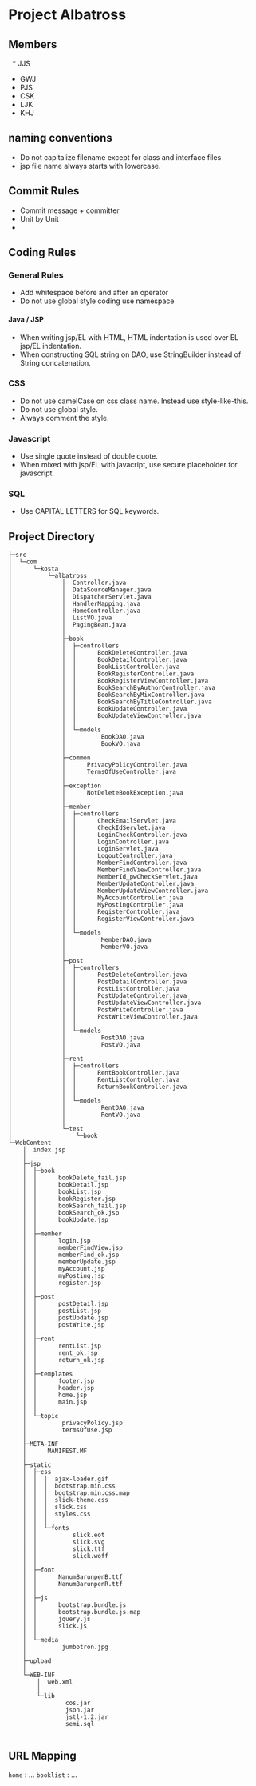 # Project Albatross

## Members

   * JJS
   * GWJ
   * PJS
   * CSK
   * LJK
   * KHJ

## naming conventions

   * Do not capitalize filename except for class and interface files
   * jsp file name always starts with lowercase.

## Commit Rules

   * Commit message + committer 
   * Unit by Unit
   * 
   

## Coding Rules
   
### General Rules
   
   * Add whitespace before and after an operator
   * Do not use global style coding use namespace
   
#### Java / JSP

   * When writing jsp/EL with HTML, HTML indentation is used over EL jsp/EL indentation.
   * When constructing SQL string on DAO, use StringBuilder instead of String concatenation.

### CSS

   * Do not use camelCase on css class name. Instead use style-like-this.
   * Do not use global style.
   * Always comment the style.

### Javascript
   
   * Use single quote instead of double quote.
   * When mixed with jsp/EL with javacript, use secure placeholder for javascript.
   
### SQL

   * Use CAPITAL LETTERS for SQL keywords. 


   
## Project Directory
```
├─src
│  └─com
│      └─kosta
│          └─albatross
│              │  Controller.java
│              │  DataSourceManager.java
│              │  DispatcherServlet.java
│              │  HandlerMapping.java
│              │  HomeController.java
│              │  ListVO.java
│              │  PagingBean.java
│              │  
│              ├─book
│              │  ├─controllers
│              │  │      BookDeleteController.java
│              │  │      BookDetailController.java
│              │  │      BookListController.java
│              │  │      BookRegisterController.java
│              │  │      BookRegisterViewController.java
│              │  │      BookSearchByAuthorController.java
│              │  │      BookSearchByMixController.java
│              │  │      BookSearchByTitleController.java
│              │  │      BookUpdateController.java
│              │  │      BookUpdateViewController.java
│              │  │      
│              │  └─models
│              │          BookDAO.java
│              │          BookVO.java
│              │          
│              ├─common
│              │      PrivacyPolicyController.java
│              │      TermsOfUseController.java
│              │      
│              ├─exception
│              │      NotDeleteBookException.java
│              │      
│              ├─member
│              │  ├─controllers
│              │  │      CheckEmailServlet.java
│              │  │      CheckIdServlet.java
│              │  │      LoginCheckController.java
│              │  │      LoginController.java
│              │  │      LoginServlet.java
│              │  │      LogoutController.java
│              │  │      MemberFindController.java
│              │  │      MemberFindViewController.java
│              │  │      MemberId_pwCheckServlet.java
│              │  │      MemberUpdateController.java
│              │  │      MemberUpdateViewController.java
│              │  │      MyAccountController.java
│              │  │      MyPostingController.java
│              │  │      RegisterController.java
│              │  │      RegisterViewController.java
│              │  │      
│              │  └─models
│              │          MemberDAO.java
│              │          MemberVO.java
│              │          
│              ├─post
│              │  ├─controllers
│              │  │      PostDeleteController.java
│              │  │      PostDetailController.java
│              │  │      PostListController.java
│              │  │      PostUpdateController.java
│              │  │      PostUpdateViewController.java
│              │  │      PostWriteController.java
│              │  │      PostWriteViewController.java
│              │  │      
│              │  └─models
│              │          PostDAO.java
│              │          PostVO.java
│              │          
│              ├─rent
│              │  ├─controllers
│              │  │      RentBookController.java
│              │  │      RentListController.java
│              │  │      ReturnBookController.java
│              │  │      
│              │  └─models
│              │          RentDAO.java
│              │          RentVO.java
│              │          
│              └─test
│                  └─book
└─WebContent
    │  index.jsp
    │  
    ├─jsp
    │  ├─book
    │  │      bookDelete_fail.jsp
    │  │      bookDetail.jsp
    │  │      bookList.jsp
    │  │      bookRegister.jsp
    │  │      bookSearch_fail.jsp
    │  │      bookSearch_ok.jsp
    │  │      bookUpdate.jsp
    │  │      
    │  ├─member
    │  │      login.jsp
    │  │      memberFindView.jsp
    │  │      memberFind_ok.jsp
    │  │      memberUpdate.jsp
    │  │      myAccount.jsp
    │  │      myPosting.jsp
    │  │      register.jsp
    │  │      
    │  ├─post
    │  │      postDetail.jsp
    │  │      postList.jsp
    │  │      postUpdate.jsp
    │  │      postWrite.jsp
    │  │      
    │  ├─rent
    │  │      rentList.jsp
    │  │      rent_ok.jsp
    │  │      return_ok.jsp
    │  │      
    │  ├─templates
    │  │      footer.jsp
    │  │      header.jsp
    │  │      home.jsp
    │  │      main.jsp
    │  │      
    │  └─topic
    │          privacyPolicy.jsp
    │          termsOfUse.jsp
    │          
    ├─META-INF
    │      MANIFEST.MF
    │      
    ├─static
    │  ├─css
    │  │  │  ajax-loader.gif
    │  │  │  bootstrap.min.css
    │  │  │  bootstrap.min.css.map
    │  │  │  slick-theme.css
    │  │  │  slick.css
    │  │  │  styles.css
    │  │  │  
    │  │  └─fonts
    │  │          slick.eot
    │  │          slick.svg
    │  │          slick.ttf
    │  │          slick.woff
    │  │          
    │  ├─font
    │  │      NanumBarunpenB.ttf
    │  │      NanumBarunpenR.ttf
    │  │      
    │  ├─js
    │  │      bootstrap.bundle.js
    │  │      bootstrap.bundle.js.map
    │  │      jquery.js
    │  │      slick.js
    │  │      
    │  └─media
    │          jumbotron.jpg
    │          
    ├─upload
    │      
    └─WEB-INF
        │  web.xml
        │  
        └─lib
                cos.jar
                json.jar
                jstl-1.2.jar
                semi.sql
                      
```

## URL Mapping

`home` : ...
`booklist` : ...
